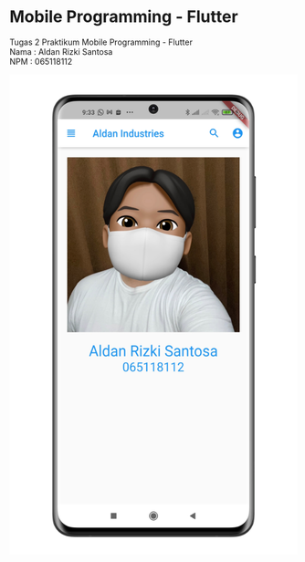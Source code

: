 # Mobile Programming - Flutter

Tugas 2 Praktikum Mobile Programming - Flutter <br/>
Nama : Aldan Rizki Santosa <br/>
NPM : 065118112

![Screenshoot](https://github.com/inialdan/UNPAK-Mobile-Programming-Flutter-App-Bar/blob/master/assets/images/screenshoot.png "Screenshoot")
